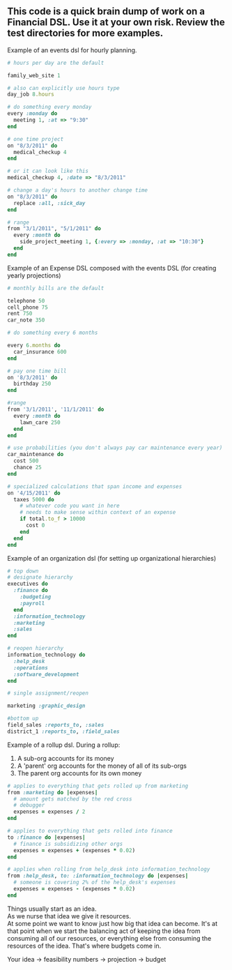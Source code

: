 This code is a quick brain dump of work on a Financial DSL.  Use it at your own risk.  Review the test directories for more examples.
--

Example of an events dsl for hourly planning.

``` ruby
# hours per day are the default

family_web_site 1

# also can explicitly use hours type
day_job 8.hours

# do something every monday
every :monday do
  meeting 1, :at => "9:30"
end

# one time project
on "8/3/2011" do
  medical_checkup 4
end

# or it can look like this
medical_checkup 4, :date => "8/3/2011"

# change a day's hours to another change time
on "8/3/2011" do
  replace :all, :sick_day
end

# range
from "3/1/2011", "5/1/2011" do
  every :month do
    side_project_meeting 1, {:every => :monday, :at => "10:30"}
  end
end

```

Example of an Expense DSL composed with the events DSL (for creating yearly projections)

``` ruby
# monthly bills are the default

telephone 50
cell_phone 75
rent 750
car_note 350

# do something every 6 months

every 6.months do
  car_insurance 600
end

# pay one time bill
on '8/3/2011' do
  birthday 250
end

#range
from '3/1/2011', '11/1/2011' do
  every :month do
    lawn_care 250
  end
end

# use probabilities (you don't always pay car maintenance every year)
car_maintenance do
  cost 500
  chance 25
end

# specialized calculations that span income and expenses
on '4/15/2011' do
  taxes 5000 do
    # whatever code you want in here
    # needs to make sense within context of an expense
    if total.to_f > 10000
      cost 0
    end
  end
end
```

Example of an organization dsl (for setting up organizational hierarchies)

``` ruby
# top down
# designate hierarchy
executives do
  :finance do
    :budgeting
    :payroll
  end
  :information_technology
  :marketing
  :sales
end

# reopen hierarchy
information_technology do
  :help_desk
  :operations
  :software_development
end  

# single assignment/reopen

marketing :graphic_design

#bottom up
field_sales :reports_to, :sales
district_1 :reports_to, :field_sales

```

Example of a rollup dsl.  During a rollup: 
1) A sub-org accounts for its money 
2) A 'parent' org accounts for the money of all of its sub-orgs 
3) The parent org accounts for its own money

``` ruby
# applies to everything that gets rolled up from marketing
from :marketing do |expenses|
  # amount gets matched by the red cross
  # debugger
  expenses = expenses / 2
end

# applies to everything that gets rolled into finance
to :finance do |expenses|
  # finance is subsidizing other orgs
  expenses = expenses + (expenses * 0.02)
end

# applies when rolling from help_desk into information_technology
from :help_desk, to: :information_technology do |expenses|
  # someone is covering 2% of the help_desk's expenses
  expenses = expenses - (expenses * 0.02)
end
```

Things usually start as an idea.  
As we nurse that idea we give it resources.  
At some point we want to know just how big that idea can become.
It's at that point when we start the balancing act of keeping the idea from consuming all of our resources, or everything else from consuming the resources of the idea.  That's where budgets come in.

Your idea -> feasibility numbers -> projection -> budget

